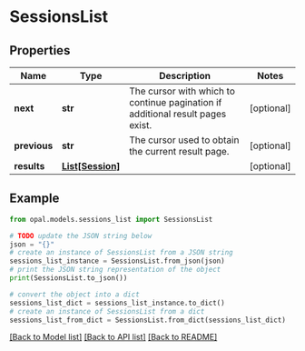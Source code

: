 # SessionsList


## Properties

Name | Type | Description | Notes
------------ | ------------- | ------------- | -------------
**next** | **str** | The cursor with which to continue pagination if additional result pages exist. | [optional] 
**previous** | **str** | The cursor used to obtain the current result page. | [optional] 
**results** | [**List[Session]**](Session.md) |  | [optional] 

## Example

```python
from opal.models.sessions_list import SessionsList

# TODO update the JSON string below
json = "{}"
# create an instance of SessionsList from a JSON string
sessions_list_instance = SessionsList.from_json(json)
# print the JSON string representation of the object
print(SessionsList.to_json())

# convert the object into a dict
sessions_list_dict = sessions_list_instance.to_dict()
# create an instance of SessionsList from a dict
sessions_list_from_dict = SessionsList.from_dict(sessions_list_dict)
```
[[Back to Model list]](../README.md#documentation-for-models) [[Back to API list]](../README.md#documentation-for-api-endpoints) [[Back to README]](../README.md)


